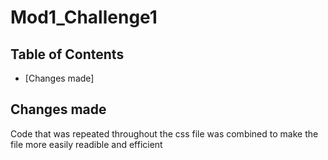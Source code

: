 # Mod1_Challenge1

## Table of Contents

- [Changes made]

## Changes made
Code that was repeated throughout the css file was combined to make the file more easily readible and efficient

